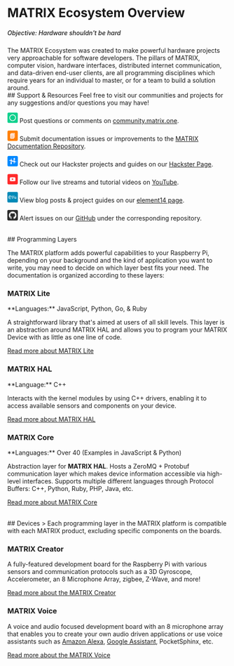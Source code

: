# MATRIX Ecosystem Overview
<h5 style="padding-top:0; font-weight:500;">Objective: Hardware shouldn't be hard</h5>
The MATRIX Ecosystem was created to make powerful hardware projects very approachable for software developers. The pillars of MATRIX, computer vision, hardware interfaces, distributed internet communication, and data-driven end-user clients, are all programming disciplines which require years for an individual to master, or for a team to build a solution around.

<br/>
## Support & Resources
Feel free to visit our communities and projects for any suggestions and/or questions you may have!

<p><img src="./img/community.png" height="24px" width="24px"> Post questions or comments on <a href="https://community.matrix.one" target="_blank">community.matrix.one</a>.</p>

<p><img src="./img/docs.png" height="24px" width="24px"> 
Submit documentation issues or improvements to the <a href="https://github.com/matrix-io/matrix-documentation/issues" target="_blank">MATRIX Documentation Repository</a>.</p>

<p><img src="./img/hackster.png" height="24px" width="24px"> Check out our Hackster projects and guides on our <a href="https://hackster.io/matrix-labs/projects" target="_blank">Hackster Page</a>.</p>

<p><img src="./img/youtube.png" height="24px" width="24px"> Follow our live streams and tutorial videos on <a href="https://youtube.com/MATRIXLabs" target="_blank">YouTube</a>.</p>

<p><img src="./img/E14.svg" height="24px" width="24px"> View blog posts & project guides on our <a href="https://element14.com/community/people/matrixlabs/content" target="_blank">element14 page</a>.</p>

<p><img src="./img/Github.svg" height="24px" width="24px"> 
Alert issues on our <a href="https://github.com/matrix-io" target="_blank">GitHub</a> under the corresponding repository.</p>

<br/>
## Programming Layers

The MATRIX platform adds powerful capabilities to your Raspberry Pi, depending on your background and the kind of application you want to write, you may need to decide on which layer best fits your need. The documentation is organized according to these layers:

<h3 style="padding-top:0;">MATRIX Lite</h3>
**Languages:** JavaScript, Python, Go, & Ruby

A straightforward library that's aimed at users of all skill levels. This layer is an abstraction around MATRIX HAL and allows you to program your MATRIX Device with as little as one line of code.

[Read more about MATRIX Lite](matrix-lite/overview)

<h3 style="padding-top:0;">MATRIX HAL</h3>
**Language:** C++

Interacts with the kernel modules by using C++ drivers, enabling it to access available sensors and components on your device.

[Read more about MATRIX HAL](matrix-hal/overview)

<h3 style="padding-top:0;">MATRIX Core</h3>
**Languages:** Over 40 (Examples in JavaScript & Python)

Abstraction layer for **MATRIX HAL**. Hosts a ZeroMQ + Protobuf communication layer which makes device information accessible via high-level interfaces. Supports multiple different languages through Protocol Buffers: C++, Python, Ruby, PHP, Java, etc.<br/>

[Read more about MATRIX Core](matrix-core/overview)

<br/>
## Devices
> Each programming layer in the MATRIX platform is compatible with each MATRIX product, excluding specific components on the boards.

<h3 style="padding-top:0;">MATRIX Creator</h3>

<!-- ![](img/matrix-creator.png) -->
A fully-featured development board for the Raspberry Pi with various sensors and communication protocols such as a 3D Gyroscope, Accelerometer, an 8 Microphone Array, zigbee, Z-Wave, and more!

[Read more about the MATRIX Creator](matrix-creator/overview.md)

<h3 style="padding-top:0;">MATRIX Voice</h3>
<!-- ![](img/matrix-voice.png) -->
A voice and audio focused development board with an 8 microphone array that enables you to create your own audio driven applications or use voice assistants such as 
<a href="https://www.hackster.io/matrix-labs/matrix-voice-and-matrix-creator-running-alexa-c-version-9b9d8d" target="_blank">Amazon Alexa</a>, 
<a href="https://www.hackster.io/matrix-labs/matrix-voice-and-matrix-creator-running-google-assistant-e9751e" target="_blank">Google Assistant</a>, 
PocketSphinx, etc.

[Read more about the MATRIX Voice](matrix-voice/overview.md)

